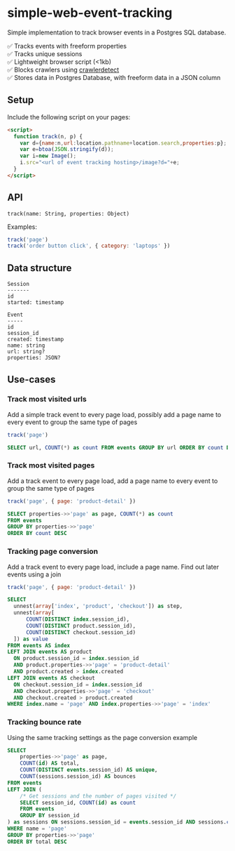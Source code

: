 # simple-web-event-tracking

Simple implementation to track browser events in a Postgres SQL database.

✅ Tracks events with freeform properties  
✅ Tracks unique sessions  
✅ Lightweight browser script (<1kb)  
✅ Blocks crawlers using [crawlerdetect](https://github.com/moskrc/crawlerdetect)  
✅ Stores data in Postgres Database, with freeform data in a JSON column  

## Setup

Include the following script on your pages:

```html
<script>
  function track(n, p) {
    var d={name:n,url:location.pathname+location.search,properties:p};
    var e=btoa(JSON.stringify(d));
    var i=new Image();
    i.src="<url of event tracking hosting>/image?d="+e;
  }
</script>
```

## API

`track(name: String, properties: Object)`

Examples:

```js
track('page')
track('order button click', { category: 'laptops' })
```

## Data structure

```
Session
-------
id
started: timestamp
```

```
Event
-----
id
session_id
created: timestamp
name: string
url: string?
properties: JSON?
```

## Use-cases

### Track most visited urls

Add a simple track event to every page load, possibly add a page name
to every event to group the same type of pages

```js
track('page')
```

```sql
SELECT url, COUNT(*) as count FROM events GROUP BY url ORDER BY count DESC
```

### Track most visited pages

Add a track event to every page load, add a page name
to every event to group the same type of pages

```js
track('page', { page: 'product-detail' })
```

```sql
SELECT properties->>'page' as page, COUNT(*) as count
FROM events
GROUP BY properties->>'page'
ORDER BY count DESC
```

### Tracking page conversion

Add a track event to every page load, include a page name. Find
out later events using a join

```js
track('page', { page: 'product-detail' })
```

```sql
SELECT
  unnest(array['index', 'product', 'checkout']) as step,
  unnest(array[
      COUNT(DISTINCT index.session_id),
      COUNT(DISTINCT product.session_id),
      COUNT(DISTINCT checkout.session_id)
  ]) as value
FROM events AS index
LEFT JOIN events AS product
  ON product.session_id = index.session_id 
  AND product.properties->>'page' = 'product-detail'
  AND product.created > index.created
LEFT JOIN events AS checkout
  ON checkout.session_id = index.session_id 
  AND checkout.properties->>'page' = 'checkout'
  AND checkout.created > product.created
WHERE index.name = 'page' AND index.properties->>'page' = 'index'
```

### Tracking bounce rate

Using the same tracking settings as the page conversion example

```sql
SELECT 
    properties->>'page' as page,
    COUNT(id) AS total,
    COUNT(DISTINCT events.session_id) AS unique,
    COUNT(sessions.session_id) AS bounces
FROM events
LEFT JOIN (
    /* Get sessions and the number of pages visited */
    SELECT session_id, COUNT(id) as count
    FROM events
    GROUP BY session_id
) as sessions ON sessions.session_id = events.session_id AND sessions.count = 1
WHERE name = 'page'
GROUP BY properties->>'page'
ORDER BY total DESC
```